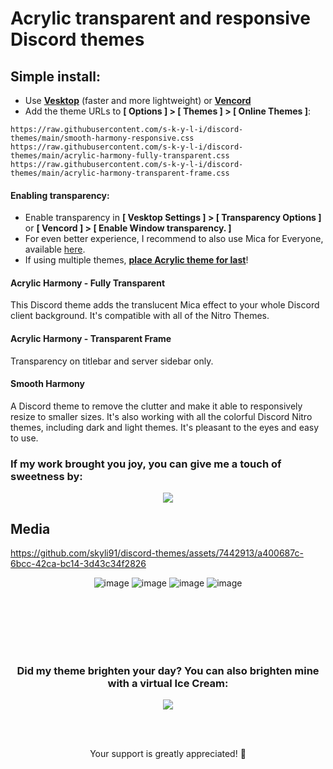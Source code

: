 

# Acrylic transparent and responsive Discord themes 

## Simple install:

- Use [**Vesktop**](https://github.com/Vencord/Vesktop/releases) (faster and more lightweight) or [**Vencord**](https://vencord.dev/download/)
- Add the theme URLs to **[ Options ] > [ Themes ] > [ Online Themes ]**:

```
https://raw.githubusercontent.com/s-k-y-l-i/discord-themes/main/smooth-harmony-responsive.css
https://raw.githubusercontent.com/s-k-y-l-i/discord-themes/main/acrylic-harmony-fully-transparent.css
https://raw.githubusercontent.com/s-k-y-l-i/discord-themes/main/acrylic-harmony-transparent-frame.css
```
#### Enabling transparency:
 - Enable transparency in **[ Vesktop Settings ] > [ Transparency Options ]** or **[ Vencord ] > [ Enable Window transparency. ]**
 - For even better experience, I recommend to also use Mica for Everyone, available [here](https://github.com/MicaForEveryone/MicaForEveryone/releases).
 - If using multiple themes, <u>**place Acrylic theme for last**</u>!

#### Acrylic Harmony - Fully Transparent
This Discord theme adds the translucent Mica effect to your whole Discord client background. It's compatible with all of the Nitro Themes.  

#### Acrylic Harmony - Transparent Frame
Transparency on titlebar and server sidebar only.

#### Smooth Harmony
A Discord theme to remove the clutter and make it able to responsively resize to smaller sizes. It's also working with all the colorful Discord Nitro themes, including dark and light themes. It's pleasant to the eyes and easy to use.

### If my work brought you joy, you can give me a touch of sweetness by:
<div align="center">
<a href="https://www.buymeacoffee.com/skyli">
  <img src="https://img.buymeacoffee.com/button-api/?text=Treating me to an Ice Cream&emoji=🍧&slug=skyli&button_colour=FFB1BB&font_colour=ffffff&font_family=Poppins&outline_colour=000000&coffee_colour=FFDD00" />
</a>
</div>

## Media

https://github.com/skyli91/discord-themes/assets/7442913/a400687c-6bcc-42ca-bc14-3d43c34f2826

<div align="center">

![image](https://github.com/skyli91/discord-themes/assets/7442913/995cdf99-67fc-42c6-8a04-c85e9a2e69fb)
![image](https://github.com/skyli91/discord-themes/assets/7442913/5ee12b75-17a3-4185-8939-c2aa799280d6)
![image](https://github.com/skyli91/discord-themes/assets/7442913/cb7faaea-5cdd-4671-854b-cecdd743b160)
![image](https://github.com/skyli91/discord-themes/assets/7442913/7c671e4f-76c1-44cb-b645-f521a15792be)

<br><br><br><br><br>

### Did my theme brighten your day? You can also brighten mine with a virtual Ice Cream:

<a href="https://www.buymeacoffee.com/skyli">
  <img src="https://img.buymeacoffee.com/button-api/?text=Buy me an Ice Cream&emoji=🍧&slug=skyli&button_colour=FFB1BB&font_colour=ffffff&font_family=Poppins&outline_colour=000000&coffee_colour=FFDD00" />
</a>

<br><br>

Your support is greatly appreciated! 🌟
</div>
<br><br><br>


